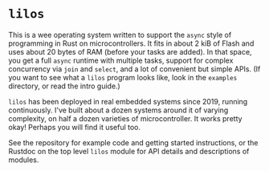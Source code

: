 # `lilos`

This is a wee operating system written to support the `async` style of
programming in Rust on microcontrollers. It fits in about 2 kiB of Flash and
uses about 20 bytes of RAM (before your tasks are added). In that space, you get
a full `async` runtime with multiple tasks, support for complex concurrency via
`join` and `select`, and a lot of convenient but simple APIs. (If you want to
see what a `lilos` program looks like, look in the `examples` directory, or read
the intro guide.)

`lilos` has been deployed in real embedded systems since 2019, running
continuously. I've built about a dozen systems around it of varying complexity,
on half a dozen varieties of microcontroller. It works pretty okay! Perhaps you
will find it useful too.

See the repository for example code and getting started instructions, or the
Rustdoc on the top level `lilos` module for API details and descriptions of
modules.
